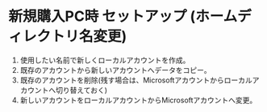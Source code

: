 # 新規購入PC時 セットアップ (ホームディレクトリ名変更)

1. 使用したい名前で新しくローカルアカウントを作成。
2. 既存のアカウントから新しいアカウントへデータをコピー。
3. 既存のアカウントを削除(残す場合は、Microsoftアカウントからローカルアカウントへ切り替えておく)
4. 新しいアカウントをローカルアカウントからMicrosoftアカウントへ変更。

